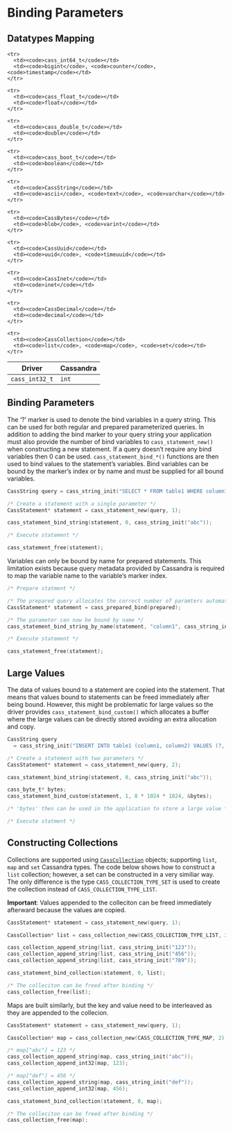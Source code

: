 # Binding Parameters

## Datatypes Mapping

<table class="table table-striped table-hover table-condensed">
  <thead>
    <tr>
      <th>Driver</th>
      <th>Cassandra</th>
    </tr>
  </thead>
  <tbody>
    <tr>
      <td><code>cass_int32_t</code></td>
      <td><code>int</code></td>
    </tr>

    <tr>
      <td><code>cass_int64_t</code></td>
      <td><code>bigint</code>, <code>counter</code>, <code>timestamp</code></td>
    </tr>

    <tr>
      <td><code>cass_float_t</code></td>
      <td><code>float</code></td>
    </tr>

    <tr>
      <td><code>cass_double_t</code></td>
      <td><code>double</code></td>
    </tr>

    <tr>
      <td><code>cass_boot_t</code></td>
      <td><code>boolean</code></td>
    </tr>

    <tr>
      <td><code>CassString</code></td>
      <td><code>ascii</code>, <code>text</code>, <code>varchar</code></td>
    </tr>

    <tr>
      <td><code>CassBytes</code></td>
      <td><code>blob</code>, <code>varint</code></td>
    </tr>

    <tr>
      <td><code>CassUuid</code></td>
      <td><code>uuid</code>, <code>timeuuid</code></td>
    </tr>

    <tr>
      <td><code>CassInet</code></td>
      <td><code>inet</code></td>
    </tr>

    <tr>
      <td><code>CassDecimal</code></td>
      <td><code>decimal</code></td>
    </tr>

    <tr>
      <td><code>CassCollection</code></td>
      <td><code>list</code>, <code>map</code>, <code>set</code></td>
    </tr>
  </tbody>
</table>

## Binding Parameters

The ‘?’ marker is used to denote the bind variables in a query string. This can be used for both regular and prepared parameterized queries. In addition to adding the bind marker to your query string your application must also provide the number of bind variables to `cass_statement_new()` when constructing a new statement. If a query doesn’t require any bind variables then 0 can be used. `cass_statement_bind_*()` functions are then used to bind values to the statement’s variables. Bind variables can be bound by the marker’s index or by name and must be supplied for all bound variables. 

```c
CassString query = cass_string_init("SELECT * FROM table1 WHERE column1 = ?");

/* Create a statement with a single parameter */
CassStatement* statement = cass_statement_new(query, 1);

cass_statement_bind_string(statement, 0, cass_string_init("abc"));

/* Execute statement */

cass_statement_free(statement);
```

Variables can only be bound by name for prepared statements. This limitation exists because query metadata provided by Cassandra is required to map the variable name to the variable’s marker index.

```c
/* Prepare statment */

/* The prepared query allocates the correct number of paramters automatically */
CassStatement* statement = cass_prepared_bind(prepared);

/* The parameter can now be bound by name */
cass_statement_bind_string_by_name(statement, "column1", cass_string_init("abc"));

/* Execute statement */

cass_statement_free(statement);
```

## Large Values

The data of values bound to a statement are copied into the statement. That means that values bound to statements can be freed immediately after being bound. However, this might be problematic for large values so the driver provides `cass_statement_bind_custom()` which allocates a buffer where the large values can be directly stored avoiding an extra allocation and copy.

```c
CassString query
  = cass_string_init("INSERT INTO table1 (column1, column2) VALUES (?, ?)");

/* Create a statement with two parameters */
CassStatement* statement = cass_statement_new(query, 2);

cass_statement_bind_string(statement, 0, cass_string_init("abc"));

cass_byte_t* bytes;
cass_statement_bind_custom(statement, 1, 8 * 1024 * 1024, &bytes);

/* 'bytes' then can be used in the application to store a large value */

/* Execute statment */

```

## Constructing Collections

Collections are supported using [`CassCollection`](http://datastax.github.io/cpp-driver/api/struct_cass_collection/) objects; supporting `list`, `map` and `set` Cassandra types. The code below shows how to construct a `list` collection; however, a set can be constructed in a very similiar way. The only difference is the type `CASS_COLLECTION_TYPE_SET` is used to create the collection instead of `CASS_COLLECTION_TYPE_LIST`. 

**Important**: Values appended to the colleciton can be freed immediately afterward because the values are copied.

```c
CassStatement* statement = cass_statement_new(query, 1);

CassCollection* list = cass_collection_new(CASS_COLLECTION_TYPE_LIST, 3);

cass_collection_append_string(list, cass_string_init("123"));
cass_collection_append_string(list, cass_string_init("456"));
cass_collection_append_string(list, cass_string_init("789"));

cass_statement_bind_collection(statement, 0, list); 

/* The colleciton can be freed after binding */
cass_collection_free(list);
```

Maps are built similarly, but the key and value need to be interleaved as they are appended to the collecion.

```c
CassStatement* statement = cass_statement_new(query, 1);

CassCollection* map = cass_collection_new(CASS_COLLECTION_TYPE_MAP, 2);

/* map["abc"] = 123 */
cass_collection_append_string(map, cass_string_init("abc"));
cass_collection_append_int32(map, 123);

/* map["def"] = 456 */
cass_collection_append_string(map, cass_string_init("def"));
cass_collection_append_int32(map, 456);

cass_statement_bind_collection(statement, 0, map); 

/* The colleciton can be freed after binding */
cass_collection_free(map);
```
